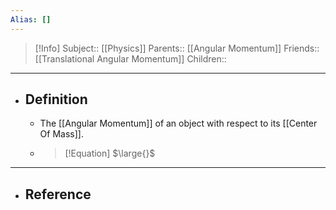 ```yaml
---
Alias: []
---
```

> [!Info]
> Subject:: [[Physics]]
> Parents:: [[Angular Momentum]]
> Friends:: [[Translational Angular Momentum]]
> Children:: 
---
- ## Definition
	- The [[Angular Momentum]] of an object with respect to its [[Center Of Mass]].
	- > [!Equation]
	  > $\large{}$
---
- ## Reference